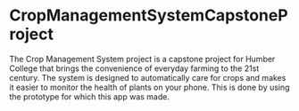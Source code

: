 # CropManagementSystemCapstoneProject

The Crop Management System project is a capstone project for Humber College that brings the convenience of everyday farming to the 21st century. The system is designed to automatically care for crops 
and makes it easier to monitor the health of plants on your phone. This is done by using the prototype for which this app was made.
